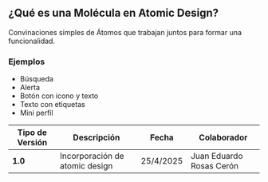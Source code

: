 ## ¿Qué es una Molécula en Atomic Design?

Convinaciones simples de Átomos que trabajan juntos para formar una funcionalidad.

### Ejemplos

- Búsqueda
- Alerta
- Botón con icono y texto
- Texto con etiquetas
- Mini perfil

| **Tipo de Versión** | **Descripción**                      | **Fecha**   | **Colaborador**           |
| ------------------- | ------------------------------------ | ----------- | ------------------------- |
| **1.0**             | Incorporación de atomic design       | 25/4/2025   | Juan Eduardo Rosas Cerón  |